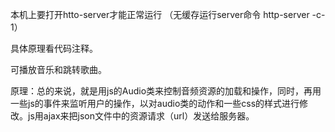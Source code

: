 本机上要打开htto-server才能正常运行 （无缓存运行server命令  http-server -c-1）

具体原理看代码注释。

可播放音乐和跳转歌曲。

原理：总的来说，就是用js的Audio类来控制音频资源的加载和操作，同时，再用一些js的事件来监听用户的操作，以对audio类的动作和一些css的样式进行修改。js用ajax来把json文件中的资源请求（url）发送给服务器。
